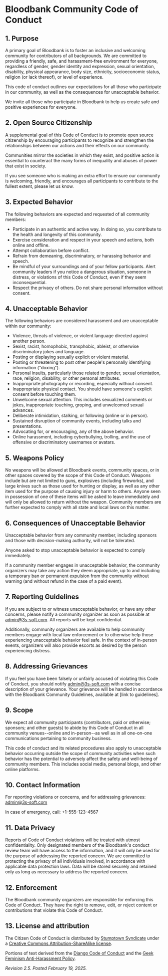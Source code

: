 # Bloodbank Community Code of Conduct

## 1. Purpose

A primary goal of Bloodbank is to foster an inclusive and welcoming community for contributors of all backgrounds. We are committed to providing a friendly, safe, and harassment-free environment for everyone, regardless of gender, gender identity and expression, sexual orientation, disability, physical appearance, body size, ethnicity, socioeconomic status, religion (or lack thereof), or level of experience.

This code of conduct outlines our expectations for all those who participate in our community, as well as the consequences for unacceptable behavior.

We invite all those who participate in Bloodbank to help us create safe and positive experiences for everyone.

## 2. Open Source Citizenship

A supplemental goal of this Code of Conduct is to promote open source citizenship by encouraging participants to recognize and strengthen the relationships between our actions and their effects on our community.

Communities mirror the societies in which they exist, and positive action is essential to counteract the many forms of inequality and abuses of power that exist in society.

If you see someone who is making an extra effort to ensure our community is welcoming, friendly, and encourages all participants to contribute to the fullest extent, please let us know.

## 3. Expected Behavior

The following behaviors are expected and requested of all community members:

*   Participate in an authentic and active way. In doing so, you contribute to the health and longevity of this community.
*   Exercise consideration and respect in your speech and actions, both online and offline.
*   Attempt collaboration before conflict.
*   Refrain from demeaning, discriminatory, or harassing behavior and speech.
*   Be mindful of your surroundings and of your fellow participants. Alert community leaders if you notice a dangerous situation, someone in distress, or violations of this Code of Conduct, even if they seem inconsequential.
*   Respect the privacy of others. Do not share personal information without consent.

## 4. Unacceptable Behavior

The following behaviors are considered harassment and are unacceptable within our community:

*   Violence, threats of violence, or violent language directed against another person.
*   Sexist, racist, homophobic, transphobic, ableist, or otherwise discriminatory jokes and language.
*   Posting or displaying sexually explicit or violent material.
*   Posting or threatening to post other people's personally identifying information ("doxing").
*   Personal insults, particularly those related to gender, sexual orientation, race, religion, disability, or other personal attributes.
*   Inappropriate photography or recording, especially without consent.
*   Inappropriate physical contact. You should have someone's explicit consent before touching them.
*   Unwelcome sexual attention. This includes sexualized comments or jokes, inappropriate touching, groping, and unwelcomed sexual advances.
*   Deliberate intimidation, stalking, or following (online or in person).
*   Sustained disruption of community events, including talks and presentations.
*   Advocating for, or encouraging, any of the above behavior.
*   Online harassment, including cyberbullying, trolling, and the use of offensive or discriminatory usernames or avatars.

## 5. Weapons Policy

No weapons will be allowed at Bloodbank events, community spaces, or in other spaces covered by the scope of this Code of Conduct. Weapons include but are not limited to guns, explosives (including fireworks), and large knives such as those used for hunting or display, as well as any other item used for the purpose of causing injury or harm to others. Anyone seen in possession of one of these items will be asked to leave immediately and will only be allowed to return without the weapon. Community members are further expected to comply with all state and local laws on this matter.

## 6. Consequences of Unacceptable Behavior

Unacceptable behavior from any community member, including sponsors and those with decision-making authority, will not be tolerated.

Anyone asked to stop unacceptable behavior is expected to comply immediately.

If a community member engages in unacceptable behavior, the community organizers may take any action they deem appropriate, up to and including a temporary ban or permanent expulsion from the community without warning (and without refund in the case of a paid event).

## 7. Reporting Guidelines

If you are subject to or witness unacceptable behavior, or have any other concerns, please notify a community organizer as soon as possible at admin@3s-soft.com. All reports will be kept confidential.

Additionally, community organizers are available to help community members engage with local law enforcement or to otherwise help those experiencing unacceptable behavior feel safe. In the context of in-person events, organizers will also provide escorts as desired by the person experiencing distress.

## 8. Addressing Grievances

If you feel you have been falsely or unfairly accused of violating this Code of Conduct, you should notify admin@3s-soft.com with a concise description of your grievance. Your grievance will be handled in accordance with the Bloodbank Community Guidelines, available at [link to guidelines].

## 9. Scope

We expect all community participants (contributors, paid or otherwise; sponsors; and other guests) to abide by this Code of Conduct in all community venues--online and in-person--as well as in all one-on-one communications pertaining to community business.

This code of conduct and its related procedures also apply to unacceptable behavior occurring outside the scope of community activities when such behavior has the potential to adversely affect the safety and well-being of community members. This includes social media, personal blogs, and other online platforms.

## 10. Contact Information

For reporting violations or concerns, and for addressing grievances: admin@3s-soft.com

In case of emergency, call: +1-555-123-4567

## 11. Data Privacy

Reports of Code of Conduct violations will be treated with utmost confidentiality. Only designated members of the Bloodbank's conduct review team will have access to the information, and it will only be used for the purpose of addressing the reported concern. We are committed to protecting the privacy of all individuals involved, in accordance with applicable data protection laws. Data will be stored securely and retained only as long as necessary to address the reported concern.

## 12. Enforcement

The Bloodbank community organizers are responsible for enforcing this Code of Conduct. They have the right to remove, edit, or reject content or contributions that violate this Code of Conduct.

## 13. License and attribution

The Citizen Code of Conduct is distributed by [Stumptown Syndicate](http://stumptownsyndicate.org) under a [Creative Commons Attribution-ShareAlike license](http://creativecommons.org/licenses/by-sa/3.0/).

Portions of text derived from the [Django Code of Conduct](https://www.djangoproject.com/conduct/) and the [Geek Feminism Anti-Harassment Policy](http://geekfeminism.wikia.com/wiki/Conference_anti-harassment/Policy).

_Revision 2.5. Posted February 19, 2025._
